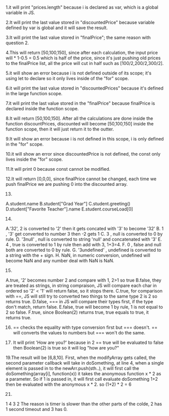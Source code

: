 1.it will print "prices.length" because i is declared as var, which is a global variable in JS.

2.It will print the last value stored in "discountedPrice" because variable defined by var is global and it will save the result.

3.It will print the last value stored in "finalPrice"; the same reason with question 2.

4.This will return [50,100,150], since after each calculation, the input price will * 1-0.5 = 0.5 which is half of the price, since it's just pushing old prices to the finalPrice list, all the price will cut in half such as [100/2,200/2,300/2].

5.it will show an error because i is not defined outside of its scope; it's using let to declare so it only lives inside of the "for" scope.

6.it will print the last value stored in "discountedPrices" because it's defined in the large function scope.

7.it will print the last value stored in the "finalPrice" because finalPrice is declared inside the function scope.

8.It will return [50,100,150]. After all the calculations are done inside the function discountPrices, discounted will become [50,100,150] inside the function scope, then it will just return it to the outter.

9.It will show an error because i is not defined in this scope, i is only defined in the "for" scope.

10.it will show an error since discountedPrice is not defined, the const only lives inside the "for" scope.

11.It will print 0 because const cannot be modified.

12.It will return [0,0,0], since finalPrice cannot be changed, each time we push finalPrice we are pushing 0 into the discounted array.

13.
A.student.name
B.student["Grad Year"]
C.student.greeting()
D.student["Favorite Teacher"].name
E.student.courseLoad[0]

14.
A.'32', 2 is converted to '2' then it gets concated with '3' to become '32'
B. 1 , '3' get converted to number 3 then -2 gets 1
C. 3 , null is converted to 0 by rule.
D. '3null' , null is converted to string 'null' and concatenated with '3'
E. 4 , true is converted to 1 by rule then add with 3, 1+3=4.
F. 0 , false and null both are converted to 0 by rule.
G. '3undefined' , undefined is converted to a string with the + sign.
H. NaN, in numeric conversion, undefined will become NaN and any number deal with NaN is NaN.

15.
A.true, '2' becomes number 2 and compare with 1, 2>1 so true
B.false, they are treated as strings, in string compraison, JS will compare each char in ordered so '2' < '1' will return false, so it stops there.
C.true, for comparison with ==, JS will still try to converted two things to the same type 2 is 2 so returns true.
D.false, === in JS will compare their types first, if the type don't match, return false.
E.false, true will become 1 by rule, 1 is not equal to 2 so false.
F.true, since Boolean(2) returns true, true equals to true, it returns true.

16. == checks the equality with type conversion first but === doesn't. == will converts the values to numbers but === won't do the same.

17. It will print 'How are you?' because in 2 == true will be evaluated to false then Boolean(2) is true so it will log "how are you?"

19.The result will be [6,8,10]. First, when the modifyArray gets called, the second parameter callback will take in doSomething, at line 4, when a single element is passed in to the newArr.push(sth..), it will first call the doSomething(array[i], function(x)) it takes the anonymous function x * 2 as a parameter. So if 1 is passed in, it will first call evaluate doSomething 1+2 then be evaluated with the anonymous x * 2. so (1+2) * 2 = 6  

21. 
1
4
3
2
The reason is timer is slower than the other parts of the colde, 2 has 1 second timeout and 3 has 0.
